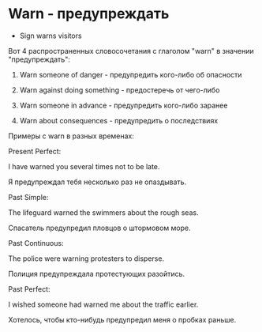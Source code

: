 # Warn - предупреждать




- Sign warns visitors

Вот 4 распространенных словосочетания с глаголом "warn" в значении "предупреждать":

1. Warn someone of danger - предупредить кого-либо об опасности

2. Warn against doing something - предостеречь от чего-либо

3. Warn someone in advance - предупредить кого-либо заранее

4. Warn about consequences - предупредить о последствиях

Примеры с warn в разных временах:

Present Perfect:

I have warned you several times not to be late.

Я предупреждал тебя несколько раз не опаздывать.

Past Simple:

The lifeguard warned the swimmers about the rough seas.

Спасатель предупредил пловцов о штормовом море.

Past Continuous:

The police were warning protesters to disperse.

Полиция предупреждала протестующих разойтись.

Past Perfect:

I wished someone had warned me about the traffic earlier.

Хотелось, чтобы кто-нибудь предупредил меня о пробках раньше.